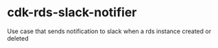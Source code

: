 # cdk-rds-slack-notifier
Use case that sends notification to slack when a rds instance created or deleted
